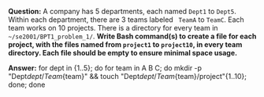 **Question:**
 A company has 5 departments, each named `Dept1` to `Dept5`. Within each department, there are 3 teams labeled `
        TeamA` to `TeamC`. Each team works on 10 projects. There is a directory for every team in `~/se2001/BPT1_problem_1/`.
 **Write Bash command(s) to create a file for each project, with the files named from `project1` to `project10`,
      in every team directory. Each file should be empty to ensure minimal space usage.**

**Answer:**
for dept in {1..5}; do for team in A B C; do mkdir -p "Dept${dept}/Team${team}" && touch "Dept${dept}/Team${team}/project"{1..10}; done; done
